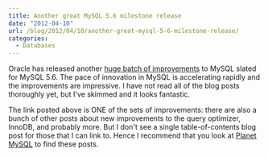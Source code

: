 ```yaml
---
title: Another great MySQL 5.6 milestone release
date: "2012-04-10"
url: /blog/2012/04/10/another-great-mysql-5-6-milestone-release/
categories:
  - Databases
---
```

Oracle has released another [huge batch of improvements](http://dev.mysql.com/tech-resources/articles/mysql-5.6-replication.html) to MySQL slated for MySQL 5.6. The pace of innovation in MySQL is accelerating rapidly and the improvements are impressive. I have not read all of the blog posts thoroughly yet, but I've skimmed and it looks fantastic.

The link posted above is ONE of the sets of improvements: there are also a bunch of other posts about new improvements to the query optimizer, InnoDB, and probably more. But I don't see a single table-of-contents blog post for those that I can link to. Hence I recommend that you look at [Planet MySQL](http://planet.mysql.com/) to find these posts.


